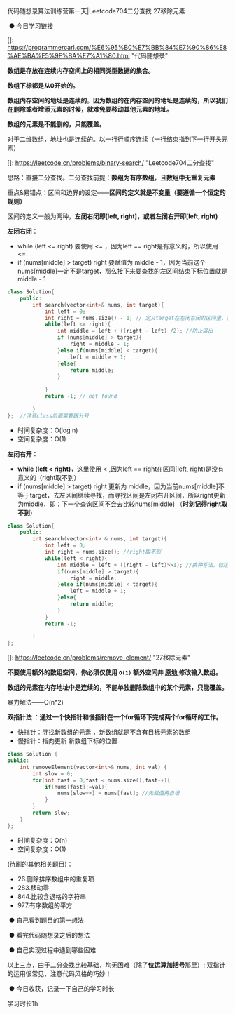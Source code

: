 代码随想录算法训练营第一天|Leetcode704二分查找 27移除元素

​                ● 今日学习链接

[]: https://programmercarl.com/%E6%95%B0%E7%BB%84%E7%90%86%E8%AE%BA%E5%9F%BA%E7%A1%80.html	"代码随想录"

**数组是存放在连续内存空间上的相同类型数据的集合。**

**数组下标都是从0开始的。**

**数组内存空间的地址是连续的**。**因为数组的在内存空间的地址是连续的，所以我们在删除或者增添元素的时候，就难免要移动其他元素的地址。**

**数组的元素是不能删的，只能覆盖。**

对于二维数组，地址也是连续的。以一行行顺序连续（一行结束指到下一行开头元素）



[]: https://leetcode.cn/problems/binary-search/	"Leetcode704二分查找"

思路：直接二分查找。二分查找前提：**数组为有序数组**，且**数组中无重复元素**

重点&易错点：区间和边界的设定——**区间的定义就是不变量（要遵循一个恒定的规则）**

区间的定义一般为两种，**左闭右闭即[left, right]，或者左闭右开即[left, right)**

**左闭右闭**：

- while (left <= right) 要使用 <= ，因为left == right是有意义的，所以使用 <=
- if (nums[middle] > target) right 要赋值为 middle - 1，因为当前这个nums[middle]一定不是target，那么接下来要查找的左区间结束下标位置就是 middle - 1

```c++
class Solution{
    public:
    	int search(vector<int>& nums, int target){
            int left = 0;
            int right = nums.size() - 1; // 定义target在左闭右闭的区间里，[left, right]
            while(left <= right){
                int middle = left + ((right - left) /2); //防止溢出
                if (nums[middle] > target){
                    right = middle - 1;
                }else if(nums[middle] < target){
                    left = middle + 1;
                }else{
                    return middle;
                }
                
            }
            return -1; // not found
            
        }
};	//注意class后面需要跟分号
```

- 时间复杂度：O(log n)
- 空间复杂度：O(1)



**左闭右开**：

- **while (left < right)**，这里使用 < ,因为left == right在区间[left, right)是没有意义的（right取不到）
- if (nums[middle] > target) right 更新为 middle，因为当前nums[middle]不等于target，去左区间继续寻找，而寻找区间是左闭右开区间，所以right更新为middle，即：下一个查询区间不会去比较nums[middle]  （**时刻记得right取不到**）

```cpp
class Solution{
    public:
    	int search(vector<int> & nums, int target){
            int left = 0;
            int right = nums.size(); //right取不到
            while(left < right){
                int middle = left + ((right - left)>>1); //换种写法，位运算  注意一定要加上括号！！！
                if(nums[middle] > target){
                    right = middle;
                }else if(nums[middle] < target){
                    left = middle + 1;
                }else{
                    return middle;
                }
            }
            return -1;
            
        }
};
```



[]: https://leetcode.cn/problems/remove-element/	"27移除元素"

**不要使用额外的数组空间，你必须仅使用 `O(1)` 额外空间并 [原地 ](https://baike.baidu.com/item/原地算法)修改输入数组。**

**数组的元素在内存地址中是连续的，不能单独删除数组中的某个元素，只能覆盖。**

暴力解法——O(n^2)

**双指针法** ：**通过一个快指针和慢指针在一个for循环下完成两个for循环的工作。**

- 快指针：寻找新数组的元素 ，新数组就是不含有目标元素的数组
- 慢指针：指向更新 新数组下标的位置



```c++
class Solution {
public:
    int removeElement(vector<int>& nums, int val) {
		int slow = 0;
        for(int fast = 0;fast < nums.size();fast++){
            if(nums[fast]!=val){
                nums[slow++] = nums[fast]; //先赋值再自增
            }
        }
        return slow;
    }
};
```

- 时间复杂度：O(n)
- 空间复杂度：O(1)





(待刷的其他相关题目)：

- 26.删除排序数组中的重复项
- 283.移动零
- 844.比较含退格的字符串
- 977.有序数组的平方









​                ● 自己看到题目的第一想法

​                ● 看完代码随想录之后的想法 

​                ● 自己实现过程中遇到哪些困难 

以上三点，由于二分查找比较基础，均无困难（除了**位运算加括号**那里）; 双指针的运用很常见，注意代码风格的巧妙！

​                ● 今日收获，记录一下自己的学习时长

学习时长1h